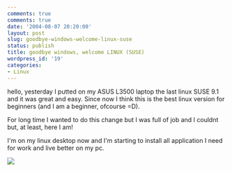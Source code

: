 ```yaml
---
comments: true
comments: true
date: '2004-08-07 20:20:00'
layout: post
slug: goodbye-windows-welcome-linux-suse
status: publish
title: goodbye windows, welcome LINUX (SUSE)
wordpress_id: '19'
categories:
- Linux
---
```


hello, yesterday I putted on my ASUS L3500 laptop the last linux SUSE 9.1 and it was great and easy. Since now I think this is the best linux version for beginners (and I am a beginner, ofcourse =D).
  
For long time I wanted to do this change but I was full of job and I couldnt but, at least, here I am!
  

  
I'm on my linux desktop now and I'm starting to install all application I need for work and live better on my pc.
  


[![](http://www.feedburner.com/fb/images/pub/flchklt.gif)](http://feeds.feedburner.com/zekussuse)
